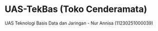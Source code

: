 # UAS-TekBas (Toko Cenderamata)
UAS Teknologi Basis Data dan Jaringan - Nur Annisa (11230251000039)
